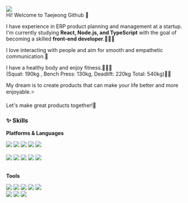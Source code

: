 <img src="https://img.shields.io/badge/mkiz0403@gmail.com-EA4335?style=flat-square&logo=Gmail&logoColor=white"/>

<div> 
<span> 
  Hi! Welcome to Taejeong Github 👋 </br>

  I have experience in ERP product planning and management at a startup.</br> 
  I'm currently studying **React, Node.js, and TypeScript** with the goal of becoming a skilled **front-end developer**.🧑🏻‍💻
  
  I love interacting with people and aim for smooth and empathetic communication.🌈
  
  I have a healthy body and enjoy fitness.🏋🏻‍♂️ </br>
  (Squat: 190kg , Bench Press: 130kg, Deadlift: 220kg Total: 540kg)💪🏼
  
  My dream is to create products that can make your life better and more enjoyable.⭐️
  
  Let's make great products together!🙌
</span>
</div>


<h3> ✨ Skills</h3>

**Platforms & Languages**

<div>
  <img src="https://img.shields.io/badge/React-61DAFB?style=flat-square&logo=React&logoColor=black"/>
  <img src="https://img.shields.io/badge/javascript-F7DF1E?style=flat-square&logo=Javascript&logoColor=black"/>
  <img src="https://img.shields.io/badge/Typescript-3178C6?style=flat-square&logo=Typescript&logoColor=white"/>
  <img src="https://img.shields.io/badge/Node.js-5FA04E?style=flat-square&logo=Node.js&logoColor=white"/>
  <img src="https://img.shields.io/badge/Express-000000?style=flat-square&logo=Express&logoColor=white"/>

</div>
</br>
<div>
  <img src="https://img.shields.io/badge/HTML5-E34F26?style=flat-square&logo=HTML5&logoColor=white"/>
  <img src="https://img.shields.io/badge/CSS3-1572B6?style=flat-square&logo=CSS3&logoColor=white"/>
  <img src="https://img.shields.io/badge/MUI-007FFF?style=flat-square&logo=MUI&logoColor=white"/>
  <img src="https://img.shields.io/badge/styled components-DB7093?style=flat-square&logo=styled components&logoColor=black"/>
  <img src="https://img.shields.io/badge/Tailwind CSS-06B6D4?style=flat-square&logo=Tailwind CSS&logoColor=white"/>
</div>
</br>

**Tools**
</br>
<div> 
  <img src="https://img.shields.io/badge/Git-F05032?style=flat-square&logo=Git&logoColor=white"/>
  <img src="https://img.shields.io/badge/Vercel-000000?style=flat-square&logo=Vercel&logoColor=white"/>
  <img src="https://img.shields.io/badge/Firebase-DD2C00?style=flat-square&logo=Firebase&logoColor=white"/>
  <img src="https://img.shields.io/badge/Amazon EC2-FF9900?style=flat-square&logo=Amazon EC2&logoColor=white"/>
  <img src="https://img.shields.io/badge/Supabase-3FCF8E?style=flat-square&logo=Supabase&logoColor=white"/>
</div>

<div> 
  <img src="https://img.shields.io/badge/notion-000000?style=flat-square&logo=notion&logoColor=white"/>
  <img src="https://img.shields.io/badge/figma-F24E1E?style=flat-square&logo=figma&logoColor=white"/>
  <img src="https://img.shields.io/badge/slack-4A154B?style=flat-square&logo=slack&logoColor=white"/>
</div>




